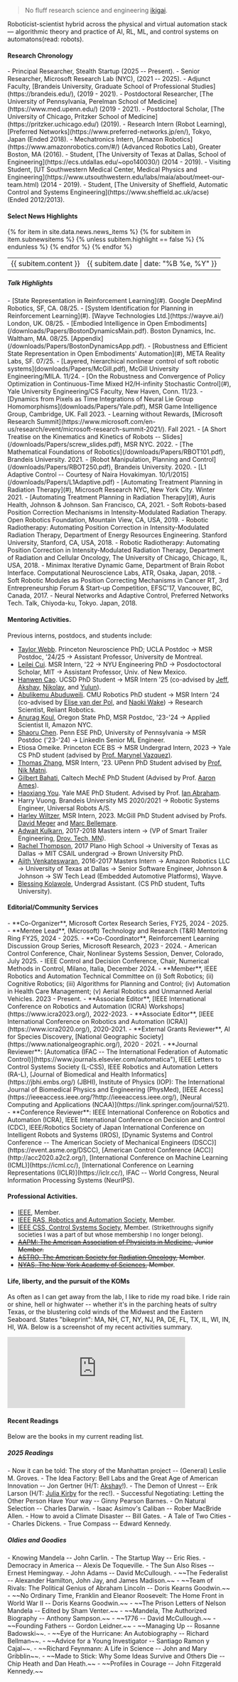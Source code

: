 
> No fluff research science and engineering [ikigai](https://en.wikipedia.org/wiki/Ikigai). 

Roboticist-scientist hybrid across the physical and virtual automation stack — algorithmic theory and practice of AI, RL, ML, and control systems on automatons(read: robots).

<h4><i class="fa fa-chevron-right"></i><i class="fa fa-chevron-right"></i> Research Chronology</h4>
- Principal Researcher, Stealth Startup (2025 -- Present).
- Senior Researcher, Microsoft Research Lab (NYC), (2021 -- 2025).
- Adjunct Faculty, [Brandeis University, Graduate School of Professional Studies](https://brandeis.edu/), (2019 - 2021).
- Postdoctoral Researcher, [The University of Pennsylvania, Perelman School of Medicine](https://www.med.upenn.edu/) (2019 - 2021).
- Postdoctoral Scholar, [The University of Chicago, Pritzker School of Medicine](https://pritzker.uchicago.edu/) (2019).
- Research Intern (Robot Learning), [Preferred Networks](https://www.preferred-networks.jp/en/), Tokyo, Japan (Ended 2018).
- Mechatronics Intern, [Amazon Robotics](https://www.amazonrobotics.com/#/) (Advanced Robotics Lab), Greater Boston, MA (2016).
- Student, [The University of Texas at Dallas, School of Engineering](https://ecs.utdallas.edu/~opo140030/) (2014 - 2019).
- Visiting Student, [UT Southwestern Medical Center, Medical Physics and Engineering](https://www.utsouthwestern.edu/labs/maia/about/meet-our-team.html)  (2014 - 2019).  
- Student, [The University of Sheffield, Automatic Control and Systems Engineering](https://www.sheffield.ac.uk/acse) (Ended 2012/2013).

<a name="news"></a>
<h4><i class="fa fa-chevron-right"></i><i class="fa fa-chevron-right"></i> Select News Highlights</h4>
<table class="table table-hover">
    {% for item in site.data.news.news_items %}
    {% for subitem in item.subnewsitems %}
        {% unless subitem.highlight == false %}
        <tr>
          <td>{{ subitem.content }} </td>
          <td class="col-md-3" style="text-align: right;">{{ subitem.date | date: "%B %e, %Y" }}</td>
        </tr>
      {% endunless %}
    {% endfor %}
  {% endfor %}
<!-- <h4><a href="{{ sites }}/news">Archived news</a></h4> -->
</table>
 
<a name="talks"></a>
<!-- <h4><i class="fa fa-chevron-right"></i><i class="fa fa-chevron-right"></i> Select Talks/Classes</h4> -->
<h5><i class="fa fa-chevron-right"></i><i class="fa fa-chevron-right"></i>Talk Highlights</h5>
<!-- - [Towards Ubiquitous Automation with Foundation Models](/downloads/Papers/RAI-Inst.pdf). The Robotics and AI Institute. Cambridge, MA. 09/25. -->
- [State Representation in Reinforcement Learning](#). Google DeepMind Robotics, SF, CA. 08/25.
- [System Identification for Planning in Reinforcement Learning](#). [Wayve Technologies Ltd.](https://wayve.ai/) London, UK. 08/25.  
- [Embodied Intelligence in Open Embodiments](/downloads/Papers/BostonDynamicsMain.pdf). Boston Dynamics, Inc. Waltham, MA. 08/25. [Appendix](/downloads/Papers/BostonDynamicsApp.pdf).
- [Robustness and Efficient State Representation in Open Embodiments' Automation](#), META Reality Labs, SF. 07/25.
- [Layered, hierarchical nonlinear control of soft robotic systems](downloads/Papers/McGill.pdf), McGill University Engineering/MILA. 11/24.
- [On the Robustness and Convergence of Policy Optimization in Continuous-Time Mixed H2/H-infinity Stochastic Control](#), Yale University Engineering/CS Faculty, New Haven, Conn. 11/23.
- [Dynamics from Pixels as Time Integrations of Neural Lie Group Homomorphisms](downloads/Papers/Yale.pdf), MSR Game Intelligence Group, Cambridge, UK. Fall 2023.
- Learning without Rewards, [Microsoft Research Summit](https://www.microsoft.com/en-us/research/event/microsoft-research-summit-2021/). Fall 2021.
- [A Short Treatise on the Kinematics and Kinetics of Robots -- Slides](/downloads/Papers/screw_slides.pdf), MSR NYC. 2022.
- [The Mathematical Foundations of Robotics](/downloads/Papers/RBOT101.pdf), Brandeis University. 2021.
- [Robot Manipulation, Planning and Control](/downloads/Papers/RBOT250.pdf), Brandeis University. 2020.
- [L1 Adaptive Control -- Courtesy of Naira Hovakimyan. 10/1/2015](/downloads/Papers/L1Adaptive.pdf)
- [Automating Treatment Planning in Radiation Therapy](#), Microsoft Research NYC, New York City. Winter 2021.
- [Automating Treatment Planning in Radiation Therapy](#), Auris Health, Johnson & Johnson. San Francisco, CA, 2021.
- Soft Robots-based Position Correction Mechanisms in Intensity-Modulated Radiation Therapy. Open Robotics Foundation, Mountain View, CA, USA, 2019.
- Robotic Radiotherapy: Automating Position Correction in Intensity-Modulated Radiation Therapy, Department of Energy Resources Engineering. Stanford University, Stanford, CA, USA, 2018.
- Robotic Radiotherapy: Automating Position Correction in Intensity-Modulated Radiation Therapy, Department of Radiation and Cellular Oncology, The University of Chicago, Chicago, IL, USA, 2018.
- Minimax Iterative Dynamic Game, Department of Brain Robot Interface. Computational Neuroscience Labs, ATR, Osaka, Japan, 2018.  
- Soft Robotic Modules as Position Correcting Mechanisms in Cancer RT, 3rd Entrepreneurship Forum & Start-up Competition, EFSC'17, Vancouver, BC, Canada, 2017.
- Neural Networks and Adaptive Control, Preferred Networks Tech. Talk, Chiyoda-ku, Tokyo. Japan, 2018. 
<br>


<a name="mentor"></a>
 <h4><i class="fa fa-chevron-right"></i><i class="fa fa-chevron-right"></i>  Mentoring Activities.</h4>

Previous interns, postdocs, and students include:

+ [Taylor Webb](https://scholar.google.nl/citations?user=WCmrJoQAAAAJ&hl=en). Princeton Neuroscience PhD; UCLA Postdoc &rarr; MSR Postdoc, '24/25   &rarr; Assistant Professor, University de Montreal.
+ [Leilei Cui](https://scholar.google.com/citations?user=RbczS_gAAAAJ&hl=en&oi=ao). MSR Intern, '22   &rarr; NYU Engineering PhD &rarr; Posdoctoctoral Scholar, MIT &rarr; Assistant Professor, Univ. of New Mexico.
+ [Hanwen Cao](https://hwcao17.github.io/). UCSD PhD Student &rarr; MSR Intern '25 (co-advised by [Jeff](https://www.microsoft.com/en-us/research/people/jedelmer/), [Akshay](https://people.cs.umass.edu/~akshay/), [Nikolay](https://natanaso.github.io/), and [Yulun](https://tianyulun.com/)). 
+ [Abulikemu Abuduweili](https://scholar.google.com/citations?user=6Oro5g8AAAAJ&hl=en). CMU Robotics PhD student &rarr; MSR Intern '24 (co-advised by [Elise van der Pol](https://www.elisevanderpol.nl/), and [Naoki Wake](https://www.microsoft.com/en-us/research/people/nawake/)) &rarr; Research Scientist, Reliant Robotics.
+ [Anurag Koul](https://koulanurag.dev/), Oregon State PhD, MSR Postdoc, '23-'24 &rarr; Applied Scientist II, Amazon NYC.
+ [Shaoru Chen](https://shaoruchen.github.io). Penn ESE PhD, University of Pennsylvania &rarr; MSR Postdoc ('23-'24) &rarr; LinkedIn Senior ML Engineer.
+ Etiosa Omeike. Princeton ECE BS &rarr;  MSR Undergrad Intern, 2023 &rarr; Yale CS PhD student (advised by [Prof. Marynel Vazquez)](https://www.marynel.net/).
+ [Thomas Zhang](https://thomaszh3.github.io/), MSR Intern, '23. UPenn PhD Student advised by [Prof. Nik Matni](https://nikolaimatni.github.io/).
+ [Gilbert Bahati](https://www.gbahati.com/home), Caltech MechE PhD Student (Advised by Prof. [Aaron Ames](http://ames.caltech.edu/)).
+ [Haoxiang You](https://ialab.yale.edu/members/haoxiang-you.html). Yale MAE PhD Student. Advised by Prof. [Ian Abraham](https://ialab.yale.edu/).
+ Harry Vuong. Brandeis University MS 2020/2021 &rarr; Robotic Systems Engineer, Universal Robots A/S. 
+ [Harley Wiltzer](https://harwiltz.github.io/), MSR Intern, 2023. McGill PhD Student advised by Profs. [David Meger](https://www.cim.mcgill.ca/~dmeger/) and [Marc Bellemare](http://www.marcgbellemare.info/).
+  [Adwait Kulkarn](https://www.linkedin.com/in/adwaitkulkarni93), 2017-2018 Masters intern &rarr; (VP of Smart Trailer Engineering, [Drov. Tech, MN](http://drovtech.com)).
+  [Rachel Thompson](https://github.com/rsthomp), 2017 Plano High School &rarr; University of Texas as Dallas &rarr; MIT CSAIL undergrad &rarr; Brown University PhD.
+  [Ajith Venkateswaran](https://www.linkedin.com/in/ajithvenkateswaran), 2016-2017 Masters Intern &rarr; Amazon Robotics LLC &rarr; University of Texas at Dallas &rarr; Senior Software Engineer, Johnson & Johnson &rarr; SW Tech Lead (Embedded Automotive Platforms), Wayve.
+  [Blessing Kolawole](https://www.linkedin.com/in/blessingkolawole/), Undergrad Assistant. (CS PhD student, Tufts University). 

<a name="service"></a>
<h4><i class="fa fa-chevron-right"></i><i class="fa fa-chevron-right"></i> Editorial/Community Services</h4>
- **Co-Organizer**, Microsoft Cortex Research Series, FY25, 2024 - 2025.
- **Mentee Lead**, (Microsoft) Technology and Research (T&R) Mentoring Ring FY25, 2024 - 2025.
- **Co-Coordinator**, Reinforcement Learning Discussion Group Series, Microsoft Research, 2023 - 2024.
- American Control Conference, Chair, Nonlinear Systems Session, Denver, Colorado, July 2025.
- IEEE Control and Decision Conference, Chair, Numerical Methods in Control, Milano, Italia, December 2024.
- **Member**, IEEE Robotics and Automation Technical Committee on (i) Soft Robotics; (ii) Cognitive Robotics; (iii) Algorithms for Planning and Control; (iv) Automation in Health Care Management; (v) Aerial Robotics and Unmanned Aerial Vehicles. 2023 - Present.
- **Associate Editor**, [IEEE International Conference on Robotics and Automation (ICRA) Workshops](https://www.icra2023.org/), 2022-2023.
- **Associate Editor**, [IEEE International Conference on Robotics and Automation (ICRA)](https://www.icra2020.org/), 2020-2021.
- **External Grants Reviewer**, AI for Species Discovery, [National Geographic Society](https://www.nationalgeographic.org/), 2020 - 2021.
- **Journal Reviewer**: [Automatica (IFAC -- The International Federation of Automatic Control)](https://www.journals.elsevier.com/automatica"), IEEE Letters to Control Systems Society (L-CSS), IEEE Robotics and Automation Letters (RA-L), [Journal of Biomedical and Health Informatics](https://jbhi.embs.org/) (JBHI), Institute of Physics (IOP): The International Journal of Biomedical Physics and Engineering (PhysMed), [IEEE Access](https://ieeeaccess.ieee.org/?http://ieeeaccess.ieee.org/), [Neural Computing and Applications (NCAA)](https://link.springer.com/journal/521).
- **Conference Reviewer**: IEEE International Conference on Robotics and Automation (ICRA), IEEE International Conference on Decision and Control (CDC), IEEE/Robotics Society of Japan International Conference on Intelligent Robots and Systems (IROS), [Dynamic Systems and Control Conference -- The American Society of Mechanical Engineers (DSCC)](https://event.asme.org/DSCC), [American Control Conference (ACC)](http://acc2020.a2c2.org/), [International Conference on Machine Learning (ICML)](https://icml.cc/), [International Conference on Learning Representations (ICLR)](https://iclr.cc/), IFAC -- World Congress, Neural Information Processing Systems (NeurIPS).

 <h4><i class="fa fa-chevron-right"></i><i class="fa fa-chevron-right"></i>  Professional Activities.</h4>

 - [IEEE](https://www.ieee.org/), Member.
 - [IEEE RAS, Robotics and Automation Society](https://www.ieee-ras.org/), Member.
 - [IEEE CSS, Control Systems Society](https://www.ieeecss.org/), Member.
 <font size=2>(Strikethroughs signify societies I was a part of but whose membership I no longer belong).</font>
 - ~~[AAPM: The American Association of Physicists in Medicine](https://w3.aapm.org/my_aapm/index.php), Junior Member.~~
 - ~~[ASTRO, The American Society for Radiation Oncology](https://www.astro.org/), Member~~.
 - ~~[NYAS, The New York Academy of Sciences](https://www.nyas.org/), Member~~.


<a name="sports"></a>
<h4><i class="fa fa-chevron-right"></i><i class="fa fa-chevron-right"></i>Life, liberty, and the pursuit of the KOMs</h4>

<p>As often as I can get away from the lab, I like to ride my road bike. I ride rain or shine, hell or highwater -- whether it's in the parching heats of sultry Texas, or the blustering cold winds of the  Midwest and the Eastern Seaboard. States "bikeprint":  MA, NH, CT, NY, NJ, PA, DE, FL, TX, IL, WI, IN, HI, WA. Below is a screenshot of my recent activities summary. </p>
  <iframe height='160' width='400' frameborder='0' allowtransparency='true' scrolling='no' src='https://www.strava.com/athletes/29996478/activity-summary/a1ced5c81ee2203640950cbaf24d5fb53d84bafb'></iframe>

<br>
<h4><i class="fa fa-chevron-right"></i><i class="fa fa-chevron-right"></i> Recent Readings </h4>
 Below are the books in my current reading list.
 <h5><i class="fa fa-chevron-right"></i><i class="fa fa-chevron-right"></i> 2025 Readings</h5>
 -  Now it can be told: The story of the Manhattan project -- (General) Leslie M. Groves.
 -  The Idea Factory: Bell Labs and the Great Age of American Innovation -- Jon Gertner (H/T: <a href="https://www.microsoft.com/en-us/research/people/akshaykr/">Akshay</a>!).
 -  The Demon of Unrest -- Erik Larson (H/T: <a href="https://www.linkedin.com/in/julia-kirby-73b8b44/">Julia Kirby</a> for the rec!). 
 -  Successful Negotiating: Letting the Other Person Have <i>Your</i> way -- Ginny Pearson Barnes.
 -  On Natural Selection -- Charles Darwin.
 -  Isaac Asimov's Caliban -- Rober MacBride Allen.
 -  How to avoid a Climate Disaster -- Bill Gates.
 -  A Tale of Two Cities -- Charles Dickens.
 -  True Compass -- Edward Kennedy. 
 <h5><i class="fa fa-chevron-right"></i><i class="fa fa-chevron-right"></i> Oldies and Goodies</h5>
 -  Knowing Mandela -- John Carlin.
 -  The Startup Way -- Eric Ries.
 -  Democracy in America -- Alexis De Toqueville.
 -  The Sun Also Rises -- Ernest Hemingway.
 -  John Adams -- David McCullough.
 -  ~~The Federalist -- Alexander Hamilton, John Jay, and James Madison.~~
 -  ~~Team of Rivals: The Political Genius of Abraham Lincoln --  Doris Kearns Goodwin.~~
 -  ~~No Ordinary Time, Franklin and Eleanor Roosevelt: The Home Front in World War II -- Doris Kearns Goodwin.~~
 -  ~~The Prison Letters of Nelson Mandela -- Edited by Sham Venter.~~
 -  ~~Mandela, The Authorized Biography  -- Anthony Sampson.~~
 -  ~~1776 -- David McCullough.~~
 -  ~~Founding Fathers -- Gordon Leidner.~~
 -  ~~Managing Up -- Rosanne Badowski~~.
 -  ~~Eye of the Hurricane: An Autobiography -- Richard Bellman~~.
 -  ~~Advice for a Young Investigator -- Santiago Ramon y Cajal~~.
 -  ~~Richard Feynmann: A Life in Science -- John and Mary Gribblin~~.
 -  ~~Made to Stick: Why Some Ideas Survive and Others Die -- Chip Heath and Dan Heath.~~
 -  ~~Profiles in Courage -- John Fitzgerald Kennedy.~~
